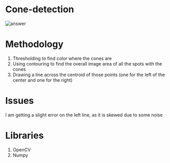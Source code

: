 # Cone-detection

![answer](https://github.com/user-attachments/assets/75f2bd55-e586-451d-a27c-91567ea4656d)

# Methodology
1. Thresholding to find color where the cones are
2. Using contouring to find the overall image area of all the spots with the cones
3. Drawing a line across the centroid of those points (one for the left of the center and one for the right)

# Issues
I am getting a slight error on the left line, as it is skewed due to some noise

# Libraries 
1. OpenCV
2. Numpy



